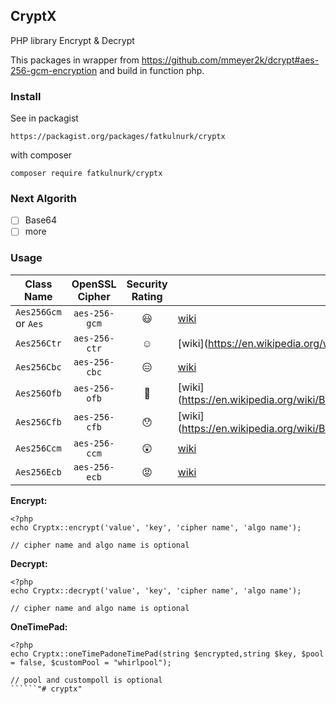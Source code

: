CryptX
---
PHP library Encrypt & Decrypt


This packages in wrapper from https://github.com/mmeyer2k/dcrypt#aes-256-gcm-encryption and build in function php.

### Install
See in packagist
````
https://packagist.org/packages/fatkulnurk/cryptx
````
with composer
```
composer require fatkulnurk/cryptx
```

### Next Algorith
- [ ] Base64
- [ ] more

### Usage


| Class Name            | OpenSSL Cipher   | Security Rating   | Further Reading |
| --------------------  | :--------------: | :---------------: | --------------- |
| `Aes256Gcm` or `Aes`  |    `aes-256-gcm` | :smiley:          | [wiki](https://en.wikipedia.org/wiki/Galois/Counter_Mode) |
| `Aes256Ctr`           |    `aes-256-ctr` | :relaxed:         | [wiki](https://en.wikipedia.org/wiki/Block_cipher_mode_of_operation#Counter_(CTR) |
| `Aes256Cbc`           |    `aes-256-cbc` | :expressionless:  | [wiki](https://en.wikipedia.org/wiki/Block_cipher_mode_of_operation) |
| `Aes256Ofb`           |    `aes-256-ofb` | :grimacing:       | [wiki](https://en.wikipedia.org/wiki/Block_cipher_mode_of_operation#Output_Feedback_(OFB) |
| `Aes256Cfb`           |    `aes-256-cfb` | :hushed:          | [wiki](https://en.wikipedia.org/wiki/Block_cipher_mode_of_operation#Cipher_Feedback_(CFB) |
| `Aes256Ccm`           |    `aes-256-ccm` | :astonished:      | [wiki](https://en.wikipedia.org/wiki/CCM_mode) |
| `Aes256Ecb`           |    `aes-256-ecb` | :rage:            | [wiki](https://en.wikipedia.org/wiki/Block_cipher_mode_of_operation#ECB) |

**Encrypt:**
```
<?php
echo Cryptx::encrypt('value', 'key', 'cipher name', 'algo name');

// cipher name and algo name is optional
``````

**Decrypt:**
```
<?php
echo Cryptx::decrypt('value', 'key', 'cipher name', 'algo name');

// cipher name and algo name is optional
``````

**OneTimePad:**
```
<?php
echo Cryptx::oneTimePadoneTimePad(string $encrypted,string $key, $pool = false, $customPool = "whirlpool");

// pool and custompoll is optional
``````"# cryptx" 
